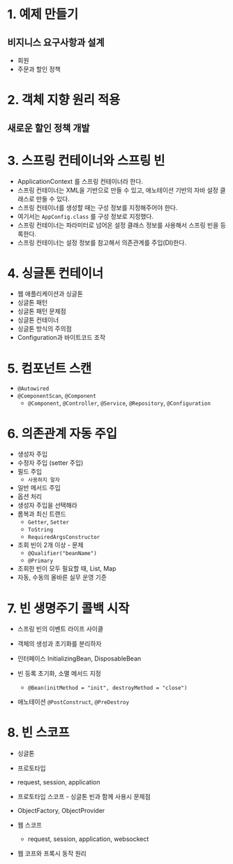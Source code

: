 # 1. 예제 만들기
## 비지니스 요구사항과 설계
- 회원
- 주문과 할인 정책
# 2. 객체 지향 원리 적용
## 새로운 할인 정책 개발

# 3. 스프링 컨테이너와 스프링 빈
- ApplicationContext 를 스프링 컨테이너라 한다.
- 스프링 컨테이너는 XML을 기반으로 만들 수 있고, 애노테이션 기반의 자바 설정 클래스로 만들 수 있다.
- 스프링 컨테이너를 생성할 때는 구성 정보를 지정해주어야 한다.
- 여기서는 `AppConfig.class` 를 구성 정보로 지정했다.
- 스프링 컨테이너는 파라미터로 넘어온 설정 클래스 정보를 사용해서 스프링 빈을 등록한다.
- 스프링 컨테이너는 설정 정보를 참고해서 의존관계를 주입(DI)한다.


# 4. 싱글톤 컨테이너
- 웹 애플리케이션과 싱글톤
- 싱글톤 패턴
- 싱글톤 패턴 문제점
- 싱글톤 컨테이너
- 싱글톤 방식의 주의점
- Configuration과 바이트코드 조작

# 5. 컴포넌트 스캔
- `@Autowired`
- `@ComponentScan`, `@Component`
  - `@Component`, `@Controller`, `@Service`, `@Repository`, `@Configuration`

# 6. 의존관계 자동 주입
- 생성자 주입
- 수정자 주입 (setter 주입)
- 필드 주입
  - `사용하지 말자`
- 일반 메서드 주입
- 옵션 처리
- 생성자 주입을 선택해라
- 롬복과 최신 트랜드
  - `Getter`, `Setter`
  - `ToString`
  - `RequiredArgsConstructor`
- 조회 빈이 2개 이상 - 문제
  - `@Qualifier("beanName")`
  - `@Primary`
- 조회한 빈이 모두 필요할 때, List, Map
- 자동, 수동의 올바른 실무 운영 기준

# 7. 빈 생명주기 콜백 시작
- 스프링 빈의 이벤트 라이프 사이클
- 객체의 생성과 초기화를 분리하자

- 인터페이스 InitializingBean, DisposableBean
- 빈 등록 초기화, 소멸 메서드 지정
  - `@Bean(initMethod = "init", destroyMethod = "close")` 
- 애노테이션 `@PostConstruct`, `@PreDestroy`

# 8. 빈 스코프
- 싱글톤
- 프로토타입
- request, session, application

- 프로토타입 스코프 - 싱글톤 빈과 함께 사용시 문제점
- ObjectFactory, ObjectProvider
- 웹 스코프
  - request, session, application, websockect
- 웹 코프와 프록시 동작 원리